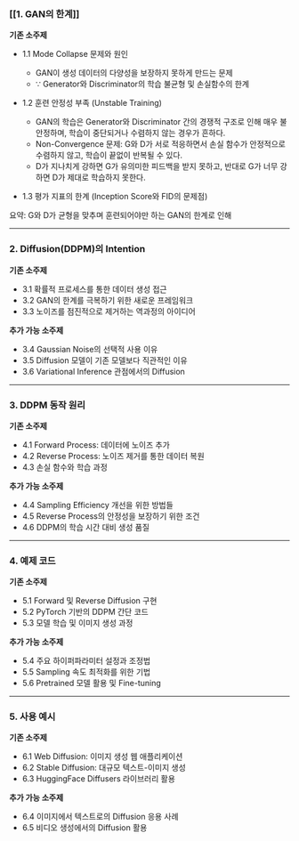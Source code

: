 ### [[1. GAN의 한계]]

**기존 소주제**

- 1.1 Mode Collapse 문제와 원인
	- GAN이 생성 데이터의 다양성을 보장하지 못하게 만드는 문제
	- $\because$ Generator와 Discriminator의 학습 불균형 및 손실함수의 한계

- 1.2 훈련 안정성 부족 (Unstable Training)
	- GAN의 학습은 Generator와 Discriminator 간의 경쟁적 구조로 인해 매우 불안정하며, 학습이 중단되거나 수렴하지 않는 경우가 흔하다.
	- Non-Convergence 문제: G와 D가 서로 적응하면서 손실 함수가 안정적으로 수렴하지 않고, 학습이 끝없이 반복될 수 있다.
	- D가 지나치게 강하면 G가 유의미한 피드백을 받지 못하고, 반대로 G가 너무 강하면 D가 제대로 학습하지 못한다.
- 1.3 평가 지표의 한계 (Inception Score와 FID의 문제점)

요약: G와 D가 균형을 맞추며 훈련되어야만 하는 GAN의 한계로 인해 

---

### 2. Diffusion(DDPM)의 Intention

**기존 소주제**

- 3.1 확률적 프로세스를 통한 데이터 생성 접근
- 3.2 GAN의 한계를 극복하기 위한 새로운 프레임워크
- 3.3 노이즈를 점진적으로 제거하는 역과정의 아이디어

**추가 가능 소주제**

- 3.4 Gaussian Noise의 선택적 사용 이유
- 3.5 Diffusion 모델이 기존 모델보다 직관적인 이유
- 3.6 Variational Inference 관점에서의 Diffusion

---

### 3. DDPM 동작 원리

**기존 소주제**

- 4.1 Forward Process: 데이터에 노이즈 추가
- 4.2 Reverse Process: 노이즈 제거를 통한 데이터 복원
- 4.3 손실 함수와 학습 과정

**추가 가능 소주제**

- 4.4 Sampling Efficiency 개선을 위한 방법들
- 4.5 Reverse Process의 안정성을 보장하기 위한 조건
- 4.6 DDPM의 학습 시간 대비 생성 품질

---

### 4. 예제 코드

**기존 소주제**

- 5.1 Forward 및 Reverse Diffusion 구현
- 5.2 PyTorch 기반의 DDPM 간단 코드
- 5.3 모델 학습 및 이미지 생성 과정

**추가 가능 소주제**

- 5.4 주요 하이퍼파라미터 설정과 조정법
- 5.5 Sampling 속도 최적화를 위한 기법
- 5.6 Pretrained 모델 활용 및 Fine-tuning

---

### 5. 사용 예시

**기존 소주제**

- 6.1 Web Diffusion: 이미지 생성 웹 애플리케이션
- 6.2 Stable Diffusion: 대규모 텍스트-이미지 생성
- 6.3 HuggingFace Diffusers 라이브러리 활용

**추가 가능 소주제**

- 6.4 이미지에서 텍스트로의 Diffusion 응용 사례
- 6.5 비디오 생성에서의 Diffusion 활용